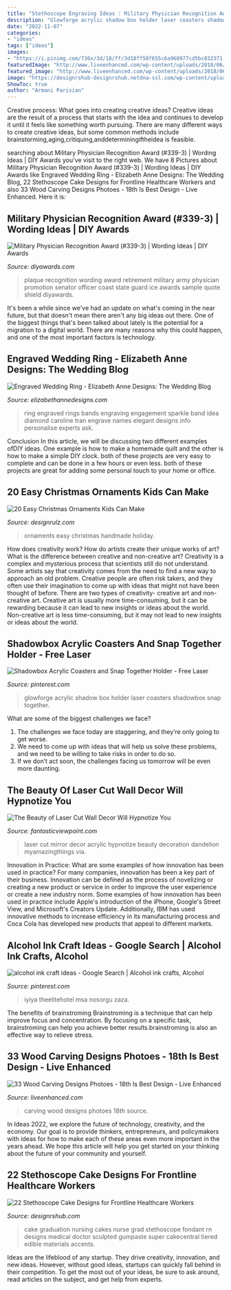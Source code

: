 ```yaml
---
title: "Stethoscope Engraving Ideas : Military Physician Recognition Award (#339-3)"
description: "Glowforge acrylic shadow box holder laser coasters shadowbox snap together"
date: "2022-11-07"
categories:
- "ideas"
tags: ["ideas"]
images:
- "https://i.pinimg.com/736x/3d/18/ff/3d18ff58f655c6a968977cd5bc032371.jpg"
featuredImage: "http://www.liveenhanced.com/wp-content/uploads/2018/06/wood-carving-designs-6.jpg"
featured_image: "http://www.liveenhanced.com/wp-content/uploads/2018/06/wood-carving-designs-6.jpg"
image: "https://designrshub-designrshub.netdna-ssl.com/wp-content/uploads/2020/08/stethoscope-cake-designs-16.jpg"
ShowToc: true
author: "Armani Parisian"
---
```



Creative process: What goes into creating creative ideas?
Creative ideas are the result of a process that starts with the idea and continues to develop it until it feels like something worth pursuing. There are many different ways to create creative ideas, but some common methods include brainstorming,aging,critiquing,anddeterminingiftheidea is feasible.

	

		
searching about Military Physician Recognition Award (#339-3) | Wording Ideas | DIY Awards you've visit to the right web. We have 8 Pictures about Military Physician Recognition Award (#339-3) | Wording Ideas | DIY Awards like Engraved Wedding Ring - Elizabeth Anne Designs: The Wedding Blog, 22 Stethoscope Cake Designs for Frontline Healthcare Workers and also 33 Wood Carving Designs Photoes - 18th Is Best Design - Live Enhanced. Here it is:
		
    
## Military Physician Recognition Award (#339-3) | Wording Ideas | DIY Awards

<img loading=lazy src="https://www.diyawards.com/images/products/themes/google_ad.white/339-sample-detail-military-shield-plaque-1044.jpg" onerror="this.onerror=null;this.src='https://tse2.mm.bing.net/th?id=OIP.eDo2CR26ysKaZpTfRpnX-wHaHa&amp;pid=15.1';" alt="Military Physician Recognition Award (#339-3) | Wording Ideas | DIY Awards">

_Source: diyawards.com_

>plaque recognition wording award retirement military army physician promotion senator officer coast state guard ice awards sample quote shield diyawards. 

	

It's been a while since we've had an update on what's coming in the near future, but that doesn't mean there aren't any big ideas out there. One of the biggest things that's been talked about lately is the potential for a migration to a digital world. There are many reasons why this could happen, and one of the most important factors is technology.

    
## Engraved Wedding Ring - Elizabeth Anne Designs: The Wedding Blog

<img loading=lazy src="http://www.elizabethannedesigns.com/blog/wp-content/uploads/2013/12/Engraved-Wedding-Ring.jpg" onerror="this.onerror=null;this.src='https://tse3.mm.bing.net/th?id=OIP.2AmfFdNw8nBWNrDEM8TjqAHaLH&amp;pid=15.1';" alt="Engraved Wedding Ring - Elizabeth Anne Designs: The Wedding Blog">

_Source: elizabethannedesigns.com_

>ring engraved rings bands engraving engagement sparkle band idea diamond caroline tran engrave names elegant designs info personalise experts ask. 

	

Conclusion
In this article, we will be discussing two different examples ofDIY ideas. One example is how to make a homemade quilt and the other is how to make a simple DIY clock. both of these projects are very easy to complete and can be done in a few hours or even less. both of these projects are great for adding some personal touch to your home or office.

    
## 20 Easy Christmas Ornaments Kids Can Make

<img loading=lazy src="http://cdn.designrulz.com/wp-content/uploads/2014/11/Easy-Pieces-Handmade-Holiday-Ornaments-12.jpg" onerror="this.onerror=null;this.src='https://tse3.mm.bing.net/th?id=OIP.fvcM06obnCfFpuLvFm5THwHaLI&amp;pid=15.1';" alt="20 Easy Christmas Ornaments Kids Can Make">

_Source: designrulz.com_

>ornaments easy christmas handmade holiday. 

	

How does creativity work? How do artists create their unique works of art? What is the difference between creative and non-creative art?
Creativity is a complex and mysterious process that scientists still do not understand. Some artists say that creativity comes from the need to find a new way to approach an old problem. Creative people are often risk takers, and they often use their imagination to come up with ideas that might not have been thought of before. There are two types of creativity- creative art and non-creative art. Creative art is usually more time-consuming, but it can be rewarding because it can lead to new insights or ideas about the world. Non-creative art is less time-consuming, but it may not lead to new insights or ideas about the world.

    
## Shadowbox Acrylic Coasters And Snap Together Holder - Free Laser

<img loading=lazy src="https://i.pinimg.com/736x/1b/3f/c7/1b3fc7c549b51276b15be33729432290.jpg" onerror="this.onerror=null;this.src='https://tse4.mm.bing.net/th?id=OIP.c78zF2V1BFfbfj1XKJKilQHaJ4&amp;pid=15.1';" alt="Shadowbox Acrylic Coasters and Snap Together Holder - Free Laser">

_Source: pinterest.com_

>glowforge acrylic shadow box holder laser coasters shadowbox snap together. 

	

What are some of the biggest challenges we face?
1. The challenges we face today are staggering, and they’re only going to get worse.
2. We need to come up with ideas that will help us solve these problems, and we need to be willing to take risks in order to do so.
3. If we don’t act soon, the challenges facing us tomorrow will be even more daunting.

    
## The Beauty Of Laser Cut Wall Decor Will Hypnotize You

<img loading=lazy src="http://www.fantasticviewpoint.com/wp-content/uploads/2017/03/laser-cut-mirror-acrylic-dandelion-wall-decoration-laser-cut-mirror-wall-decor.jpg" onerror="this.onerror=null;this.src='https://tse1.mm.bing.net/th?id=OIP.5vFaBOcFdFI_eZ4SyFfYzAHaHa&amp;pid=15.1';" alt="The Beauty of Laser Cut Wall Decor Will Hypnotize You">

_Source: fantasticviewpoint.com_

>laser cut mirror decor acrylic hypnotize beauty decoration dandelion myamazingthings via. 

	

Innovation in Practice: What are some examples of how innovation has been used in practice?
For many companies, innovation has been a key part of their business. Innovation can be defined as the process of novelizing or creating a new product or service in order to improve the user experience or create a new industry norm. 
Some examples of how innovation has been used in practice include Apple's introduction of the iPhone, Google's Street View, and Microsoft's Creators Update. Additionally, IBM has used innovative methods to increase efficiency in its manufacturing process and Coca Cola has developed new products that appeal to different markets.

    
## Alcohol Ink Craft Ideas - Google Search | Alcohol Ink Crafts, Alcohol

<img loading=lazy src="https://i.pinimg.com/736x/3d/18/ff/3d18ff58f655c6a968977cd5bc032371.jpg" onerror="this.onerror=null;this.src='https://tse3.mm.bing.net/th?id=OIP.WXtY_C8KSDJleKzSHxykfgHaNK&amp;pid=15.1';" alt="alcohol ink craft ideas - Google Search | Alcohol ink crafts, Alcohol">

_Source: pinterest.com_

>iyiya theelitehotel msa nosorgu zaza. 

	

The benefits of brainstroming
Brainstroming is a technique that can help improve focus and concentration. By focusing on a specific task, brainstroming can help you achieve better results.brainstroming is also an effective way to relieve stress.

    
## 33 Wood Carving Designs Photoes - 18th Is Best Design - Live Enhanced

<img loading=lazy src="http://www.liveenhanced.com/wp-content/uploads/2018/06/wood-carving-designs-6.jpg" onerror="this.onerror=null;this.src='https://tse4.mm.bing.net/th?id=OIP.PBrPciEeZ3imHmKvGDgJswHaEa&amp;pid=15.1';" alt="33 Wood Carving Designs Photoes - 18th Is Best Design - Live Enhanced">

_Source: liveenhanced.com_

>carving wood designs photoes 18th source. 

	

In Ideas 2022, we explore the future of technology, creativity, and the economy. Our goal is to provide thinkers, entrepreneurs, and policymakers with ideas for how to make each of these areas even more important in the years ahead. We hope this article will help you get started on your thinking about the future of your community and yourself.

    
## 22 Stethoscope Cake Designs For Frontline Healthcare Workers

<img loading=lazy src="https://designrshub-designrshub.netdna-ssl.com/wp-content/uploads/2020/08/stethoscope-cake-designs-16.jpg" onerror="this.onerror=null;this.src='https://tse1.mm.bing.net/th?id=OIP.oRJjBbfR3RhaZPo0osoXjwHaIj&amp;pid=15.1';" alt="22 Stethoscope Cake Designs for Frontline Healthcare Workers">

_Source: designrshub.com_

>cake graduation nursing cakes nurse grad stethoscope fondant rn designs medical doctor sculpted gumpaste super cakecentral tiered edible materials accents. 

	

Ideas are the lifeblood of any startup. They drive creativity, innovation, and new ideas. However, without good ideas, startups can quickly fall behind in their competition. To get the most out of your ideas, be sure to ask around, read articles on the subject, and get help from experts.

